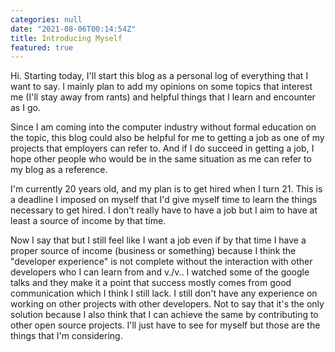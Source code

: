 ```yaml
---
categories: null
date: "2021-08-06T00:14:54Z"
title: Introducing Myself
featured: true
---
```

Hi. Starting today, I'll start this blog as a personal log of everything that I
want to say. I mainly plan to add my opinions on some topics that interest me
(I'll stay away from rants) and helpful things that I learn and encounter as I
go.

Since I am coming into the computer industry without formal education on the
topic, this blog could also be helpful for me to getting a job as one of my
projects that employers can refer to. And if I do succeed in getting a job, I
hope other people who would be in the same situation as me can refer to my blog
as a reference.

I'm currently 20 years old, and my plan is to get hired when I turn 21. This is
a deadline I imposed on myself that I'd give myself time to learn the things
necessary to get hired. I don't really have to have a job but I aim to have at
least a source of income by that time.

Now I say that but I still feel like I want a job even if by that time I have a
proper source of income (business or  something) because I think the "developer
experience" is not complete without the interaction with other developers who I
can learn from and v./v.. I watched some of the google talks and they make it a
point that success mostly comes from good communication which I think I still
lack. I still don't have any experience on working on other projects with other
developers. Not to say that it's the only solution because I also think that I
can achieve the same by contributing to other open source projects. I'll just
have to see for myself but those are the things that I'm considering.
